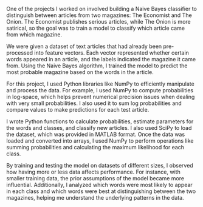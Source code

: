 One of the projects I worked on involved building a Naive Bayes classifier to distinguish between articles from two magazines: 
The Economist and The Onion. The Economist publishes serious articles, while The Onion is more satirical, so the goal was to train 
a model to classify which article came from which magazine.

We were given a dataset of text articles that had already been pre-processed into feature vectors. Each vector represented whether 
certain words appeared in an article, and the labels indicated the magazine it came from. Using the Naive Bayes algorithm, I trained the 
model to predict the most probable magazine based on the words in the article.

For this project, I used Python libraries like NumPy to efficiently manipulate and process the data. For example, I used NumPy to compute 
probabilities in log-space, which helps prevent numerical precision issues when dealing with very small probabilities. I also used it to sum
log probabilities and compare values to make predictions for each test article.

I wrote Python functions to calculate probabilities, estimate parameters for the words and classes, and classify new articles. I also used SciPy
to load the dataset, which was provided in MATLAB format. Once the data was loaded and converted into arrays, I used NumPy to perform operations like
summing probabilities and calculating the maximum likelihood for each class.

By training and testing the model on datasets of different sizes, I observed how having more or less data affects performance. For instance, 
with smaller training data, the prior assumptions of the model became more influential. Additionally, I analyzed which words were most likely 
to appear in each class and which words were best at distinguishing between the two magazines, helping me understand the underlying patterns in the data.
